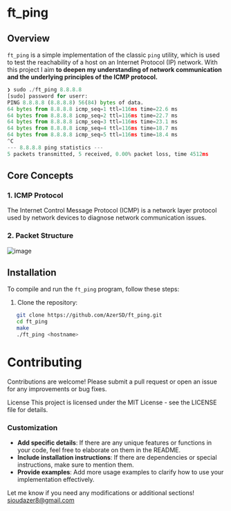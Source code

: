 # ft_ping

## Overview

`ft_ping` is a simple implementation of the classic `ping` utility, which is used to test the reachability 
of a host on an Internet Protocol (IP) network. With this project I aim <b>to deepen my understanding of network communication and the underlying principles of the ICMP protocol.</b>

```python
❯ sudo ./ft_ping 8.8.8.8
[sudo] password for userr: 
PING 8.8.8.8 (8.8.8.8) 56(84) bytes of data.
64 bytes from 8.8.8.8 icmp_seq=1 ttl=116ms time=22.6 ms
64 bytes from 8.8.8.8 icmp_seq=2 ttl=116ms time=22.7 ms
64 bytes from 8.8.8.8 icmp_seq=3 ttl=116ms time=23.1 ms
64 bytes from 8.8.8.8 icmp_seq=4 ttl=116ms time=18.7 ms
64 bytes from 8.8.8.8 icmp_seq=5 ttl=116ms time=18.4 ms
^C
--- 8.8.8.8 ping statistics ---
5 packets transmitted, 5 received, 0.00% packet loss, time 4512ms
```

## Core Concepts

### 1. ICMP Protocol

The Internet Control Message Protocol (ICMP) is a network layer protocol used by network devices to diagnose 
network communication issues.

### 2. Packet Structure

![image](https://github.com/user-attachments/assets/4120d1da-3507-4311-b39e-4412a081a4ef)

## Installation

To compile and run the `ft_ping` program, follow these steps:

1. Clone the repository:
```bash
   git clone https://github.com/AzerSD/ft_ping.git
   cd ft_ping
   make
   ./ft_ping <hostname>
```


# Contributing
Contributions are welcome! Please submit a pull request or open an issue for any improvements or bug fixes.

License
This project is licensed under the MIT License - see the LICENSE file for details.


### Customization

- **Add specific details**: If there are any unique features or functions in your code, feel free to elaborate on them in the README.
- **Include installation instructions**: If there are dependencies or special instructions, make sure to mention them.
- **Provide examples**: Add more usage examples to clarify how to use your implementation effectively.

Let me know if you need any modifications or additional sections!
sioudazer8@gmail.com

